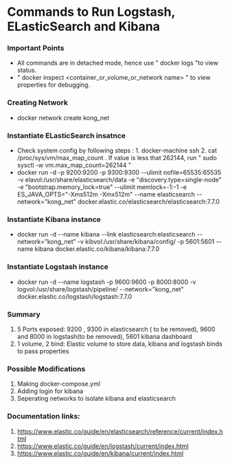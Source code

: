 # Commands to Run Logstash, ELasticSearch and Kibana

### Important Points
* All commands are in detached mode, hence use " docker logs <container name> "to view status.
* " docker inspect <container_or_volume_or_network name> " to view properties for debugging.

### Creating Network
* docker network create kong_net

### Instantiate ELasticSearch insatnce
* Check system config by following steps : 1. docker-machine ssh 2. cat /proc/sys/vm/max_map_count .  If value is less that 262144, run " sudo sysctl -w vm.max_map_count=262144 "
* docker run -d -p 9200:9200 -p 9300:9300 --ulimit nofile=65535:65535 -v elavol:/usr/share/elasticsearch/data -e "discovery.type=single-node" -e "bootstrap.memory_lock=true" --ulimit memlock=-1:-1 -e ES_JAVA_OPTS="-Xms512m -Xmx512m" --name elasticsearch --network="kong_net" docker.elastic.co/elasticsearch/elasticsearch:7.7.0

### Instantiate Kibana instance
* docker run -d --name kibana --link elasticsearch:elasticsearch --network=”kong_net” -v kibvol:/usr/share/kibana/config/ -p 5601:5601 --name kibana docker.elastic.co/kibana/kibana:7.7.0

### Instantiate Logstash instance
* docker run -d --name logstash -p 9600:9600 -p 8000:8000 -v logvol:/usr/share/logstash/pipeline/ --network="kong_net" docker.elastic.co/logstash/logstash:7.7.0

### Summary
1. 5 Ports exposed: 9200 , 9300 in elasticsearch ( to be removed), 9600 and 8000 in logstash(to be removed), 5601 kibana dashboard
2. 1 volume, 2 bind: Elastic volume to store data, kibana and logstash binds to pass properties

### Possible Modifications
1. Making docker-compose.yml
2. Adding login for kibana
3. Seperating networks to isolate kibana and elasticsearch

### Documentation links:
1. https://www.elastic.co/guide/en/elasticsearch/reference/current/index.html 
2. https://www.elastic.co/guide/en/logstash/current/index.html
3. https://www.elastic.co/guide/en/kibana/current/index.html